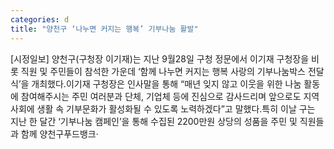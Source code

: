 ```yaml
---
categories: d
title: "양천구 ‘나누면 커지는 행복’ 기부나눔 활발"
---
```

[시정일보] 양천구(구청장 이기재)는 지난 9월28일 구청 정문에서 이기재 구청장을 비롯 직원 및 주민들이 참석한 가운데 ‘함께 나누면 커지는 행복 사랑의 기부나눔박스 전달식’을 개최했다.이기재 구청장은 인사말을 통해 “매년 잊지 않고 이웃을 위한 나눔 활동에 참여해주시는 주민 여러분과 단체, 기업체 등에 진심으로 감사드리며 앞으로도 지역사회에 생활 속 기부문화가 활성화될 수 있도록 노력하겠다”고 말했다.특히 이날 구는 지난 한 달간 ‘기부나눔 캠페인’을 통해 수집된 2200만원 상당의 성품을 주민 및 직원들과 함께 양천구푸드뱅크·